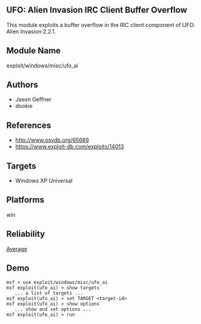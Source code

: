 ## UFO: Alien Invasion IRC Client Buffer Overflow

This module exploits a buffer overflow in the IRC client 
component of UFO: Alien Invasion 2.2.1.


## Module Name
exploit/windows/misc/ufo_ai

## Authors
* Jason Geffner
* dookie


## References
* http://www.osvdb.org/65689
* https://www.exploit-db.com/exploits/14013



## Targets
* Windows XP Universal


## Platforms
win

## Reliability
[Average](https://github.com/rapid7/metasploit-framework/wiki/Exploit-Ranking)

## Demo

```
msf > use exploit/windows/misc/ufo_ai
msf exploit(ufo_ai) > show targets
   ... a list of targets ...
msf exploit(ufo_ai) > set TARGET <target-id>
msf exploit(ufo_ai) > show options
   ... show and set options ...
msf exploit(ufo_ai) > run
```
    
    